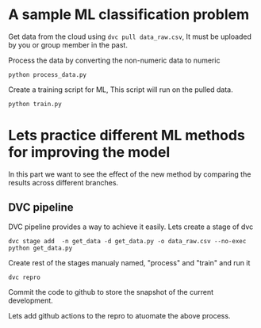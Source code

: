 # A sample ML classification problem

Get data from the cloud using `dvc pull data_raw.csv`, It must be uploaded by you or group member in the past.  

Process the data by converting the non-numeric data to numeric

`python process_data.py`

Create a training script for ML, This script will run on the pulled data. 

`python train.py`

# Lets practice different ML methods for improving the model

In this part we want to see the effect of the new method by comparing the results across different branches.

## DVC pipeline 

DVC pipeline provides a way to achieve it easily. Lets create a stage of dvc

`dvc stage add  -n get_data -d get_data.py -o data_raw.csv --no-exec python get_data.py`

Create rest of the stages manualy named, "process" and "train" and run it 

`dvc repro`

Commit the code to github to store the snapshot of the current development.

Lets add github actions to the repro to atuomate the above process. 




